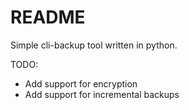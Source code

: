 # README #

Simple cli-backup tool written in python.

TODO:
- Add support for encryption
- Add support for incremental backups
